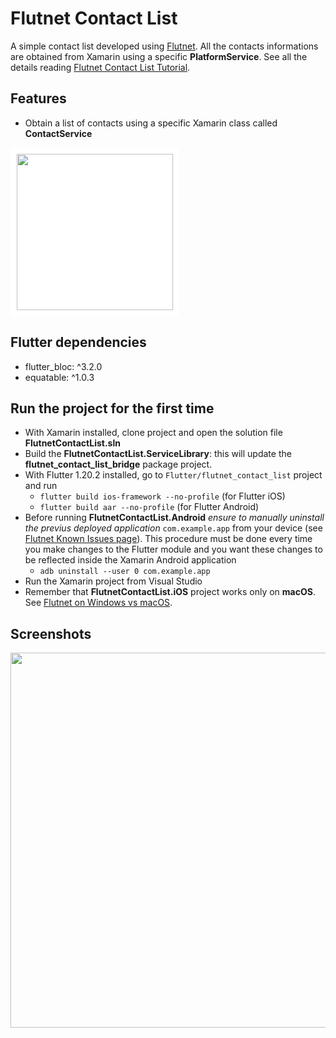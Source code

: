 # Flutnet Contact List

A simple contact list developed using [Flutnet](https://www.flutnet.com). All the contacts informations are obtained from Xamarin using a specific **PlatformService**. See all the details reading [Flutnet Contact List Tutorial](https://www.flutnet.com/Documentation/Samples-Tutorials/Flutnet-Contact-List).

## Features
- Obtain a list of contacts using a specific Xamarin class called **ContactService**

<img src="github_assets/sketch.png" height="250" style="background-color:white; padding:10px;">

## Flutter dependencies

- flutter_bloc: ^3.2.0
- equatable: ^1.0.3


## Run the project for the first time

- With Xamarin installed, clone project and open the solution file **FlutnetContactList.sln**
- Build the **FlutnetContactList.ServiceLibrary**: this will update the **flutnet_contact_list_bridge** package project.
- With Flutter 1.20.2 installed, go to `Flutter/flutnet_contact_list` project and run 
    - `flutter build ios-framework --no-profile` (for Flutter iOS)
    - `flutter build aar --no-profile` (for Flutter Android)
- Before running **FlutnetContactList.Android** _ensure to manually uninstall the previus deployed application_ `com.example.app` from your device (see [Flutnet Known Issues page](https://www.flutnet.com/Download/Release-Notes/Known-Issues)). This procedure must be done every time you make changes to the Flutter module and you want these changes to be reflected inside the Xamarin Android application
    - `adb uninstall --user 0 com.example.app`
- Run the Xamarin project from Visual Studio
- Remember that **FlutnetContactList.iOS** project works only on **macOS**. See [Flutnet on Windows vs macOS](https://www.flutnet.com/Documentation/Getting-Started/Flutnet-on-Windows-vs-macOS).

## Screenshots

<img src="github_assets/app.gif" height="600">



